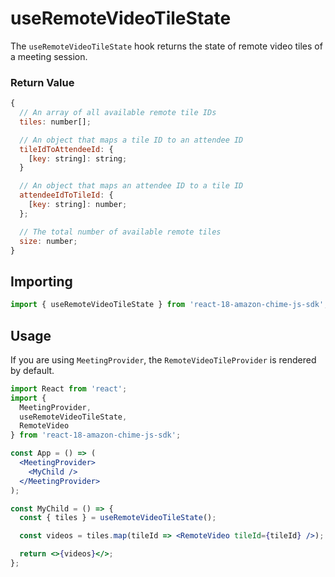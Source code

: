 # useRemoteVideoTileState

The `useRemoteVideoTileState` hook returns the state of remote video tiles of a meeting session.

### Return Value

```javascript
{
  // An array of all available remote tile IDs
  tiles: number[];

  // An object that maps a tile ID to an attendee ID
  tileIdToAttendeeId: {
    [key: string]: string;
  }

  // An object that maps an attendee ID to a tile ID
  attendeeIdToTileId: {
    [key: string]: number;
  };

  // The total number of available remote tiles
  size: number;
}
```

## Importing

```javascript
import { useRemoteVideoTileState } from 'react-18-amazon-chime-js-sdk';
```

## Usage

If you are using `MeetingProvider`, the `RemoteVideoTileProvider` is rendered by default.

```jsx
import React from 'react';
import {
  MeetingProvider,
  useRemoteVideoTileState,
  RemoteVideo
} from 'react-18-amazon-chime-js-sdk';

const App = () => (
  <MeetingProvider>
    <MyChild />
  </MeetingProvider>
);

const MyChild = () => {
  const { tiles } = useRemoteVideoTileState();

  const videos = tiles.map(tileId => <RemoteVideo tileId={tileId} />);

  return <>{videos}</>;
};
```